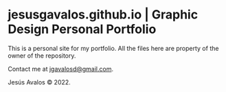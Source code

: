 # jesusgavalos.github.io | Graphic Design Personal Portfolio

This is a personal site for my portfolio.
All the files here are property of the owner of the repository.

Contact me at jgavalosd@gmail.com.

Jesús Avalos © 2022.
